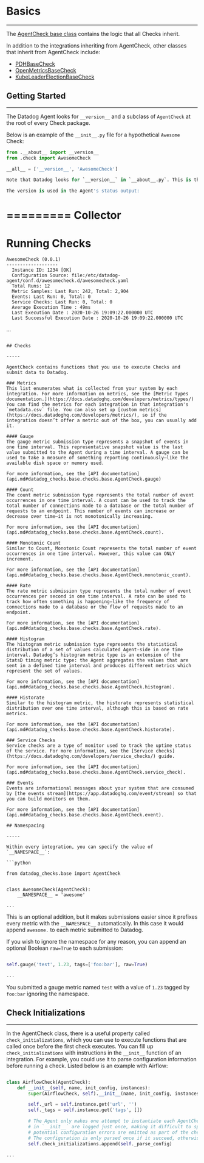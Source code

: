 # Basics

-----

The [AgentCheck base class](https://github.com/DataDog/integrations-core/blob/master/datadog_checks_base/datadog_checks/base/checks/base.py) contains the logic that all Checks inherit.

In addition to the integrations inheriting from AgentCheck, other classes that inherit from AgentCheck include:

- [PDHBaseCheck](https://github.com/DataDog/integrations-core/blob/master/datadog_checks_base/datadog_checks/base/checks/win/winpdh_base.py)
- [OpenMetricsBaseCheck](https://github.com/DataDog/integrations-core/blob/master/datadog_checks_base/datadog_checks/base/checks/openmetrics/base_check.py)
- [KubeLeaderElectionBaseCheck](https://github.com/DataDog/integrations-core/blob/master/datadog_checks_base/datadog_checks/base/checks/kube_leader/base_check.py)


## Getting Started

-----

The Datadog Agent looks for `__version__` and a subclass of `AgentCheck` at the root of every Check package.

Below is an example of the `__init__.py` file for a hypothetical `Awesome` Check:

```python
from .__about__ import __version__
from .check import AwesomeCheck

__all__ = ['__version__', 'AwesomeCheck']

Note that Datadog looks for `__version__` in `__about__.py`. This is the default location for all integrations, but it does not necessarily need to be put there. If no `__version__` is found, it will default to `0.0.0`.

The version is used in the Agent's status output:

```

=========
Collector
=========

  Running Checks
  ============== 

    AwesomeCheck (0.0.1)
    -------------------
      Instance ID: 1234 [OK]
      Configuration Source: file:/etc/datadog-agent/conf.d/awesomecheck.d/awesomecheck.yaml
      Total Runs: 12
      Metric Samples: Last Run: 242, Total: 2,904
      Events: Last Run: 0, Total: 0
      Service Checks: Last Run: 0, Total: 0
      Average Execution Time : 49ms
      Last Execution Date : 2020-10-26 19:09:22.000000 UTC
      Last Successful Execution Date : 2020-10-26 19:09:22.000000 UTC

...

```

## Checks

-----

AgentCheck contains functions that you use to execute Checks and submit data to Datadog.

### Metrics
This list enumerates what is collected from your system by each integration. For more information on metrics, see the [Metric Types documentation.](https://docs.datadoghq.com/developers/metrics/types/) You can find the metrics for each integration in that integration's `metadata.csv` file. You can also set up [custom metrics](https://docs.datadoghq.com/developers/metrics/), so if the integration doesn’t offer a metric out of the box, you can usually add it.

#### Gauge
The gauge metric submission type represents a snapshot of events in one time interval. This representative snapshot value is the last value submitted to the Agent during a time interval. A gauge can be used to take a measure of something reporting continuously—like the available disk space or memory used.

For more information, see the [API documentation](api.md#datadog_checks.base.checks.base.AgentCheck.gauge)

#### Count
The count metric submission type represents the total number of event occurrences in one time interval. A count can be used to track the total number of connections made to a database or the total number of requests to an endpoint. This number of events can increase or decrease over time—it is not monotonically increasing.

For more information, see the [API documentation](api.md#datadog_checks.base.checks.base.AgentCheck.count).

#### Monotonic Count
Similar to Count, Monotonic Count represents the total number of event occurrences in one time interval. However, this value can ONLY increment.

For more information, see the [API documentation](api.md#datadog_checks.base.checks.base.AgentCheck.monotonic_count).

#### Rate
The rate metric submission type represents the total number of event occurrences per second in one time interval. A rate can be used to track how often something is happening—like the frequency of connections made to a database or the flow of requests made to an endpoint.

For more information, see the [API documentation](api.md#datadog_checks.base.checks.base.AgentCheck.rate).

#### Histogram
The histogram metric submission type represents the statistical distribution of a set of values calculated Agent-side in one time interval. Datadog’s histogram metric type is an extension of the StatsD timing metric type: the Agent aggregates the values that are sent in a defined time interval and produces different metrics which represent the set of values.

For more information, see the [API documentation](api.md#datadog_checks.base.checks.base.AgentCheck.histogram).

#### Historate
Similar to the histogram metric, the historate represents statistical distribution over one time interval, although this is based on rate metrics.

For more information, see the [API documentation](api.md#datadog_checks.base.checks.base.AgentCheck.historate).

### Service Checks
Service checks are a type of monitor used to track the uptime status of the service. For more information, see the [Service checks](https://docs.datadoghq.com/developers/service_checks/) guide.

For more information, see the [API documentation](api.md#datadog_checks.base.checks.base.AgentCheck.service_check).

### Events
Events are informational messages about your system that are consumed by [the events stream](https://app.datadoghq.com/event/stream) so that you can build monitors on them.

For more information, see the [API documentation](api.md#datadog_checks.base.checks.base.AgentCheck.event).

## Namespacing

-----

Within every integration, you can specify the value of `__NAMESPACE__`:

```python

from datadog_checks.base import AgentCheck


class AwesomeCheck(AgentCheck):
    __NAMESPACE__ = 'awesome'

...

```

This is an optional addition, but it makes submissions easier since it prefixes every metric with the `__NAMESPACE__` automatically. In this case it would append `awesome.` to each metric submitted to Datadog.

If you wish to ignore the namespace for any reason, you can append an optional Boolean `raw=True` to each submission:


```python

self.gauge('test', 1.23, tags=['foo:bar'], raw=True)

...

```

You submitted a gauge metric named `test` with a value of `1.23` tagged by `foo:bar` ignoring the namespace.

## Check Initializations

-----

In the AgentCheck class, there is a useful property called `check_initializations`, which you can use to execute functions that are called once before the first check executes.
You can fill up `check_initializations` with instructions in the `__init__` function of an integration. For example, you could use it to parse configuration information before running a check. Listed below is an example with Airflow:

```python

class AirflowCheck(AgentCheck):
    def __init__(self, name, init_config, instances):
        super(AirflowCheck, self).__init__(name, init_config, instances)

        self._url = self.instance.get('url', '')
        self._tags = self.instance.get('tags', [])

        # The Agent only makes one attempt to instantiate each AgentCheck so any errors occurring
        # in `__init__` are logged just once, making it difficult to spot. Therefore,
        # potential configuration errors are emitted as part of the check run phase.
        # The configuration is only parsed once if it succeed, otherwise it's retried.
        self.check_initializations.append(self._parse_config)

...

```
